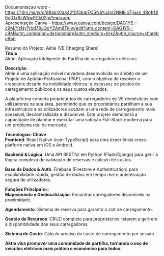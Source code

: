 Documentaçao word - <a>https://1drv.ms/w/c/98ab40da42f0f36d/EQSNeYu3m2NMkjoTjluxa_4BnfrUI6cfOx8zW5wPGk02jw?e=lrraep</a> <br>
Apresentação Canva - <a>https://www.canva.com/design/DAG1YS--c9M/YzNyTrbd78JQgYZAm8Tkiw/edit?utm_content=DAG1YS--c9M&utm_campaign=designshare&utm_medium=link2&utm_source=sharebutton </a>

Resumo do Projeto: Aktie (VE Charging Share) <br>
<b>Título</b> <br>
Aktie: Aplicação Inteligente de Partilha de carregadores elétricos

<b>Descrição</b>: <br>
Aktie é uma aplicação móvel inovadora desenvolvida no âmbito de um Projeto de Aptidão Profissional (PAP), com o objetivo de resolver o crescente desafio da mobilidade elétrica: a escassez de postos de carregamento públicos e os seus custos elevados.

A plataforma conecta proprietários de carregadores de VE domésticos com utilizadores na sua área, permitindo que os proprietários partilhem a sua infraestrutura e os utilizadores acedam a uma rede de carregamento mais acessível, descentralizada e disponível. Este projeto demonstra a capacidade de planear e executar uma solução Full-Stack moderna para um problema real de mercado.

<b>Tecnologias-Chave</b> <br>
<b>Frontend</b>: React Native (com TypeScript) para uma experiência cross-platform nativa em iOS e Android.

<b>Backend & Lógica</b>: Uma API RESTful em Python (Flask/Django) para gerir a lógica complexa de validação de reservas e cálculo de custos.

<b>Base de Dados & Auth</b>: Firebase (Firestore e Authentication) para escalabilidade rápida, gestão de dados em tempo real e autenticação segura de utilizadores.

<b>Funções Principais<</b>: <br>
<b>Mapeamento e Geolocalização</b>: Encontrar carregadores disponíveis na proximidade.

<b>Agendamento</b>: Sistema de reserva para garantir o slot de carregamento.

<b>Gestão de Recursos</b>: CRUD completo para proprietários listarem e gerirem a disponibilidade dos seus carregadores.

<b>Sistema de Custo</b>: Cálculo preciso do custo de carregamento por sessão.

<b>Aktie visa promover uma comunidade de partilha, tornando o uso de veículos elétricos mais prático e económico para todos.</b>

